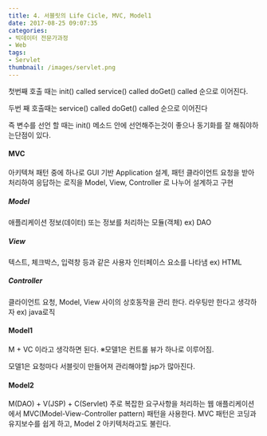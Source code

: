 ```yaml
---
title: 4. 서블릿의 Life Cicle, MVC, Model1
date: 2017-08-25 09:07:35
categories:
- 빅데이터 전문가과정
- Web
tags:
- Servlet
thumbnail: /images/servlet.png
---
```

첫번째 호출 때는
init() called
service() called
doGet() called
순으로 이어진다.

두번 째 호출때는
service() called
doGet() called
순으로 이어진다

즉 변수를 선언 할 때는 init() 메소드 안에 선언해주는것이 좋으나 동기화를 잘 해줘야하는단점이 있다.

#### MVC
아키텍쳐 패턴 중에 하나로 GUI 기반 Application 설계, 패턴
클라이언트 요청을 받아 처리하여 응답하는 로직을  Model, View, Controller 로 나누어 설계하고 구현
##### Model
애플리케이션 정보(데이터) 또는 정보를 처리하는 모듈(객체)
ex) DAO
##### View
텍스트,  체크박스,  입력창 등과 같은 사용자 인터페이스 요소를 나타냄
ex) HTML
##### Controller
클라이언트 요청,  Model,  View 사이의  상호동작을 관리 한다. 라우팅만 한다고 생각하자
ex) java로직

#### Model1
M + VC 이라고 생각하면 된다.
※모델1은 컨트롤 뷰가 하나로 이루어짐.

모델1은 요청마다 서블릿이 만들어져 관리해야할 jsp가 많아진다.

#### Model2
M(DAO) + V(JSP) + C(Servlet)
주로 복잡한 요구사항을 처리하는 웹 애플리케이션에서 MVC(Model-View-Controller pattern) 패턴을 사용한다. MVC 패턴은 코딩과 유지보수를 쉽게 하고, Model 2 아키텍처라고도 불린다.
